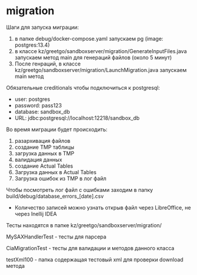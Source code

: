 # migration

Шаги для запуска миграции:
1. в папке debug/docker-compose.yaml запускаем pg (image: postgres:13.4) 
2. в классе kz/greetgo/sandboxserver/migration/GenerateInputFiles.java запускаем метод main для генераций файлов (около 5 минут)
3. После генраций, в классе kz/greetgo/sandboxserver/migration/LaunchMigration.java запускаем main метод

Обязательные creditionals чтобы подключиться к postgresql:
* user: postgres
* password: pass123
* database: sandbox_db
* URL: jdbc:postgresql://localhost:12218/sandbox_db

Во время миграции будет происходить:
1. разархивация файлов
2. создание TMP таблицы
3. загрузка данных в TMP
4. валидация данных
5. создание Actual Tables
6. Загрузка данных в Actual Tables
7. Загрузка ошибок из TMP в лог файл

Чтобы посмотреть лог файл с ошибками заходим в папку build/debug/database_errors_[date].csv
* Количество записей можно узнать открыв файл через LibreOffice, не через Inellij IDEA

Тесты находятся в папке kz/greetgo/sandboxserver/migration/

MySAXHandlerTest - тесты для парсера

CiaMigrationTest - тесты для валидации и методов данного класса

testXml100 - папка содержащая тестовый xml для проверки download метода
